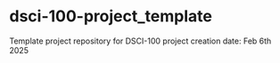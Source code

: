 # dsci-100-project_template
Template project repository for DSCI-100
project creation date: Feb 6th 2025
